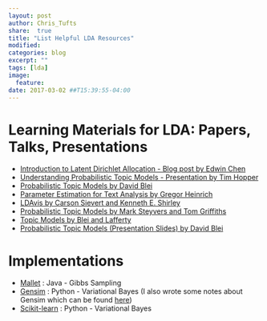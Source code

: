 ```yaml
---
layout: post
author: Chris_Tufts
share:  true
title: "List Helpful LDA Resources"
modified:
categories: blog
excerpt: ""
tags: [lda]
image:
  feature:
date: 2017-03-02 ##T15:39:55-04:00
---
```


# Learning Materials for LDA: Papers, Talks, Presentations
* [Introduction to Latent Dirichlet Allocation - Blog post by Edwin Chen](http://blog.echen.me/2011/08/22/introduction-to-latent-dirichlet-allocation/)
* [Understanding Probabilistic Topic Models - Presentation by Tim Hopper](https://www.youtube.com/watch?v=Wy-XhT2sHgM&t=9s)
* [Probabilistic Topic Models by David Blei](https://www.cs.princeton.edu/~blei/papers/Blei2012.pdf)
* [Parameter Estimation for Text Analysis by Gregor Heinrich](https://faculty.cs.byu.edu/~ringger/CS679/papers/Heinrich-GibbsLDA.pdf)
* [LDAvis by Carson Sievert and Kenneth E. Shirley](http://nlp.stanford.edu/events/illvi2014/papers/sievert-illvi2014.pdf)
* [Probabilistic Topic Models by Mark Steyvers and Tom Griffiths](http://psiexp.ss.uci.edu/research/papers/SteyversGriffithsLSABookFormatted.pdf)
* [Topic Models by Blei and Lafferty](https://www.cs.princeton.edu/~blei/papers/BleiLafferty2009.pdf)
* [Probabilistic Topic Models (Presentation Slides) by David Blei](http://www.cs.princeton.edu/~blei/kdd-tutorial.pdf)

# Implementations
* [Mallet](http://mallet.cs.umass.edu/) : Java - Gibbs Sampling
* [Gensim](http://radimrehurek.com/gensim/) : Python - Variational Bayes (I also wrote some notes
  about Gensim which can be found [here](http://miningthedetails.com/blog/python/lda/GensimLDA/))
* [Scikit-learn](http://scikit-learn.org/stable/modules/generated/sklearn.decomposition.LatentDirichletAllocation.html) :
Python - Variational Bayes




[jekyll-gh]: https://github.com/jekyll/jekyll
[jekyll]:    http://jekyllrb.com
